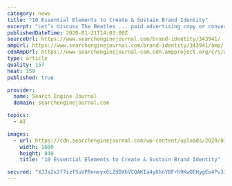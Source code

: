 ```yaml
---
category: news
title: "10 Essential Elements to Create & Sustain Brand Identity"
excerpt: "Let’s discuss The Beatles ... paid advertising copy or conversations with everyone that you come in contact with. Remember, also, that consistency across every channel is vital not only while creating but also while sustaining your brand identity. 6. No Me, Me, Me Talk; Be Genuine and Add Endless Value This is one of the most annoying ..."
publishedDateTime: 2020-01-21T14:03:00Z
sourceUrl: https://www.searchenginejournal.com/brand-identity/343941/
ampUrl: https://www.searchenginejournal.com/brand-identity/343941/amp/
cdnAmpUrl: https://www-searchenginejournal-com.cdn.ampproject.org/c/s/www.searchenginejournal.com/brand-identity/343941/amp/
type: article
quality: 157
heat: 159
published: true

provider:
  name: Search Engine Journal
  domain: searchenginejournal.com

topics:
  - AI

images:
  - url: https://cdn.searchenginejournal.com/wp-content/uploads/2020/01/10-essential-elements-to-create-sustain-brand-identity-5e2563a24f6fe.png
    width: 1600
    height: 840
    title: "10 Essential Elements to Create & Sustain Brand Identity"

secured: "XJJs2x2f7izfSuVPReneyx6LZdDXhVCQAKIa4yKhnYBFrh9KwDEHygEo4Pv31hCqUWWk8S++vEjjLGEwtH/ADQm2quNwaxsTkElRoe7AGp4/FKULt2OvfpcKx47snT8JQRqOxfv4gRaQPDcwuZLiNcr9O2TxmzI86Ag4HCP74SBSttzn6hgSHrJDEOjktYfUcXonbhKTFNj8qLN4Q7hDFKzodLgDqTx6x0+WQp2g5efrhzoDESPOFarR1kXyceNxnYQUT00E7KVJ4tMCnpY31lSLRKYgLwzfCsett14QhEX1BdltMucCeVrIee/eIn2O;FtOYZpGyAw5YXg+cGxnVww=="
---
```


